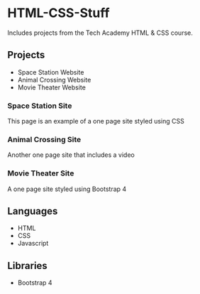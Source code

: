 # HTML-CSS-Stuff

Includes projects from the Tech Academy HTML &amp; CSS course. 

## Projects

- Space Station Website
- Animal Crossing Website
- Movie Theater Website

### Space Station Site
This page is an example of a one page site styled using CSS

### Animal Crossing Site
Another one page site that includes a video

### Movie Theater Site
A one page site styled using Bootstrap 4

## Languages

- HTML
- CSS
- Javascript

## Libraries

-  Bootstrap 4